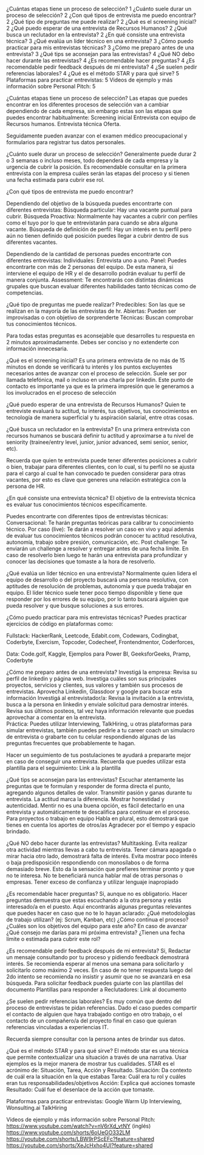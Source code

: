 
¿Cuántas etapas tiene un proceso de selección?	1
¿Cuánto suele durar un proceso de selección?	2
¿Con qué tipos de entrevista me puedo encontrar?	2
¿Qué tipo de preguntas me puede realizar?	2
¿Qué es el screening inicial?	2
¿Qué puedo esperar de una entrevista de Recursos Humanos?	2
¿Qué busca un reclutador en la entrevista?	2
¿En qué consiste una entrevista técnica?	3
¿Qué evalúa un líder técnico en una entrevista?	3
¿Cómo puedo practicar para mis entrevistas técnicas?	3
¿Cómo me preparo antes de una entrevista?	3
¿Qué tips se aconsejan para las entrevistas?	4
¿Qué NO debo hacer durante las entrevistas?	4
¿Es recomendable hacer preguntas?	4
¿Es recomendable pedir feedback después de mi entrevista?	4
¿Se suelen pedir referencias laborales?	4
¿Qué es el método STAR y para qué sirve?	5
Plataformas para practicar entrevistas:	5
Videos de ejemplo y más información sobre Personal Pitch:	5




¿Cuántas etapas tiene un proceso de selección?
Las etapas que puedes encontrar en los diferentes procesos de selección van a cambiar dependiendo de cada empresa, sin embargo estas son las etapas que puedes encontrar habitualmente: 
Screening inicial
Entrevista con equipo de Recursos humanos. 
Entrevista técnica 
Oferta.


Seguidamente pueden avanzar con el examen médico preocupacional y formularios para registrar tus datos personales. 

¿Cuánto suele durar un proceso de selección?
Generalmente puede durar 2 o 3 semanas o incluso meses, todo dependerá de cada empresa y  la urgencia de cubrir la posición. Es recomendable consultar en la primera entrevista con la empresa cuáles serán las etapas del proceso y si tienen una fecha estimada para cubrir ese rol. 

¿Con qué tipos de entrevista me puedo encontrar?

Dependiendo del objetivo de la búsqueda puedes encontrarte con diferentes entrevistas:
Búsqueda particular: Hay una vacante puntual para cubrir. 
Búsqueda Proactiva: Normalmente hay vacantes a cubrir con perfiles como el tuyo por lo que te entrevistarán para cuando se abra alguna vacante.
Búsqueda de definición de perfil: Hay un interés en tu perfil pero aún no tienen definido qué posición puedes llegar a cubrir dentro de sus diferentes vacantes. 

Dependiendo de la cantidad de personas puedes encontrarte con diferentes entrevistas:
Individuales: Entrevista uno a uno. 
Panel: Puedes encontrarte con más de 2 personas del equipo. De esta manera, si interviene el equipo de HR y el de desarrollo podrán evaluar tu perfil de manera conjunta. 
Assessment: Te encontrarás con distintas dinámicas grupales que buscan evaluar diferentes habilidades tanto técnicas como de competencias. 


¿Qué tipo de preguntas me puede realizar?
Predecibles: Son las que se realizan en la mayoría de las entrevistas de hr.
Abiertas: Pueden ser improvisadas o con objetivo de sorprenderte
Técnicas: Buscan comprobar tus conocimientos técnicos.

Para todas estas preguntas es aconsejable que desarrolles tu respuesta en 2 minutos aproximadamente. Debes ser conciso y no extenderte con información innecesaria.


¿Qué es el screening inicial?
Es una primera entrevista de no más de 15 minutos en donde se verificará tu interés y los puntos excluyentes necesarios antes de avanzar con el proceso de selección.  Suele ser  por llamada telefónica, mail o incluso en una charla por linkedin. Este punto de contacto es importante ya que es la primera impresión que le generamos a los involucrados en el proceso de selección

¿Qué puedo esperar de una entrevista de Recursos Humanos?
Quien te entreviste evaluará tu actitud, tu interés, tus objetivos, tus conocimientos en tecnología de manera superficial y tu aspiración salarial, entre otras cosas.


¿Qué busca un reclutador en la entrevista?
En una primera entrevista con recursos humanos se buscará definir tu actitud y aproximarse a tu nivel de seniority (trainee/entry level, junior, junior advanced, semi senior, senior, etc). 

Recuerda que quien te entrevista puede tener diferentes posiciones a cubrir o bien, trabajar para diferentes clientes, con lo cual, si tu perfil no se ajusta para el cargo al cual te han convocado te pueden considerar para otras vacantes, por esto es clave que generes una relación estratégica con la persona de HR.

¿En qué consiste una entrevista técnica?
El objetivo de la entrevista técnica es evaluar tus conocimientos técnicos especificamente. 

Puedes encontrarte con diferentes tipos de entrevistas técnicas: 
Conversacional: Te harán preguntas teóricas para calibrar tu conocimiento técnico.
Por caso (live):  Te darán a resolver un caso en vivo y aquí además de evaluar tus conocimientos técnicos podrán conocer tu actitud resolutiva, autonomía, trabajo sobre presión, comunicación, etc. 
Post challenge: Te enviarán un challenge a resolver y entregar antes de una fecha límite. En caso de resolverlo bien luego te harán una entrevista para profundizar y conocer las  decisiones que tomaste a la hora de resolverlo. 

¿Qué evalúa un líder técnico en una entrevista?
Normalmente quien lidera el equipo de desarrollo o del proyecto buscará una persona resolutiva, con aptitudes de resolución de problemas, autonomía y que pueda trabajar en equipo. 
El líder técnico suele tener poco tiempo disponible y tiene que responder por los errores de su equipo, por lo tanto buscará alguien que pueda resolver y que busque soluciones a sus errores.

¿Cómo puedo practicar para mis entrevistas técnicas?
Puedes practicar ejercicios de código en plataformas como:

Fullstack:  HackerRank, Leetcode, Edabit.com, Codewars, Codingbat, Coderbyte, Exercism, Topcoder, Codecheef, Frontendmentor, Coderforces, 

Data: Code.golf, Kaggle, Ejemplos para Power BI, GeeksforGeeks, Pramp, Coderbyte


¿Cómo me preparo antes de una entrevista?
Investigá la empresa: Revisa su perfil de linkedin y página web. Investiga cuáles son sus principales proyectos, servicios y clientes, sus valores y también sus procesos de entrevistas. Aprovecha Linkedin, Glassdoor y google para buscar esta información
Investigá al entrevistador/a: Revisa la invitación a la entrevista, busca a la persona en linkedin y enviale solicitud para demostrar interés. Revisa sus últimos posteos, tal vez haya información relevante que puedas aprovechar a comentar en la entrevista.  
Práctica: Puedes utilizar Interviewing, TalkHiring, u otras plataformas para simular entrevistas, también puedes pedirle a tu career coach un simulacro de entrevista o grabarte con tu celular respondiendo algunas de las preguntas frecuentes que probablemente te hagan. 

Hacer un seguimiento de tus postulaciones te ayudará a prepararte mejor en caso de conseguir una entrevista. Recuerda que puedes utilizar esta plantilla para el seguimiento: Link a la plantilla

 ¿Qué tips se aconsejan para las entrevistas?
Escuchar atentamente las preguntas que te formulan y responder de forma directa el punto, agregando algunos detalles de valor.
Transmitir pasión y ganas durante tu entrevista. La actitud marca la diferencia.
Mostrar honestidad y autenticidad. Mentir no es una buena opción, es fácil detectarlo en una entrevista y automáticamente te descalifica para continuar en el proceso. 
Para proyectos o trabajo en equipo Habla en plural, esto demostrará que tienes en cuenta los aportes de otros/as
Agradecer por el tiempo y espacio brindado.

 ¿Qué NO debo hacer durante las entrevistas?
Multitasking. Evita realizar otra actividad mientras llevas a cabo tu entrevista.
Tener cámara apagada o mirar hacia otro lado, demostrará falta de interés.
Evita mostrar poco interés o baja predisposición respondiendo con monosílabos o de forma demasiado breve. Esto da la sensación que prefieres terminar pronto y que no te interesa.
No te beneficiará nunca hablar mal de otras personas o empresas.
Tener exceso de confianza y utilizar lenguaje inapropiado

¿Es recomendable hacer preguntas?
Si, aunque no es obligatorio. Hacer preguntas demuestra que estas escuchando a la otra persona y estás interesado/a en el puesto.  Aquí encontrarás algunas preguntas relevantes que puedes hacer en caso que no te lo hayan aclarado: 
¿Qué metodologías de trabajo utilizan? (ej: Scrum, Kanban, etc) 
¿Cómo continua el proceso?
¿Cuáles son los objetivos del equipo para este año?
En caso de avanzar ¿Qué consejo me darías para mi próxima entrevista?
¿Tienen una fecha límite o estimada para cubrir este rol? 

 ¿Es recomendable pedir feedback después de mi entrevista?
Si, Redactar un mensaje consultando por tu proceso y pidiendo feedback demostrará interés. 
Se recomienda esperar al menos una semana para solicitarlo y solicitarlo como máximo 2 veces. En caso de no tener respuesta luego del 2do intento se recomienda no insistir y asumir que no se avanzará en esa búsqueda. 
Para solicitar feedback puedes guiarte con las plantillas del documento Plantillas para responder a Reclutadores: Link al documento


¿Se suelen pedir referencias laborales?
Es muy común que dentro del proceso de entrevistas te pidan referencias. 
Dado el caso puedes compartir el contacto de alguien que haya trabajado contigo en otro trabajo, o el contacto de un compañero/a del proyecto final en caso que quieran referencias vinculadas a experiencias IT.  

Recuerda siempre consultar con la persona antes de brindar sus datos. 

 ¿Qué es el método STAR y para qué sirve?
El método star es una técnica que permite contextualizar una situación a través de una narrativa. Usar ejemplos es la mejor manera de mostrar tus cualidades. STAR es el acrónimo de: 
Situación, Tarea, Acción y Resultado.
Situación: Da contexto de cuál era la situación en la que estabas
Tarea: Cuál era tu rol y cuáles eran tus responsabilidades/objetivos
Acción: Explica qué acciones tomaste
Resultado: Cuál fue el desenlace de la acción que tomaste.


Plataformas para practicar entrevistas:	
Google Warm Up 
Interviewing, 
Wonsulting.ai
TalkHiring



Videos de ejemplo y más información sobre Personal Pitch:
https://www.youtube.com/watch?v=nV6rXd_vtNY  (inglés)
https://www.youtube.com/shorts/6oUeGO332LM 
https://youtube.com/shorts/LBW9rPScEFc?feature=shared 
https://youtube.com/shorts/XeJcHxho4UI?feature=shared 
